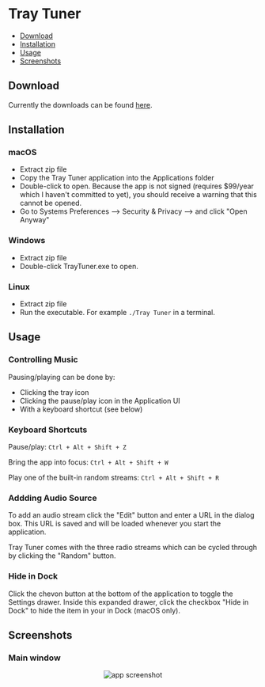 # Tray Tuner

- [Download](#download)
- [Installation](#installation)
- [Usage](#usage)
- [Screenshots](#screenshots)

## Download <a name="download"></a>

Currently the downloads can be found [here](https://drive.google.com/open?id=1uyz-Y-EZ8_Dw0jdy2QWyLeq5TK0wBp-T).

## Installation <a name="installation"></a>

### macOS

- Extract zip file
- Copy the Tray Tuner application into the Applications folder
- Double-click to open. Because the app is not signed (requires \$99/year which I haven't committed to yet), you should receive a warning that this cannot be opened.
- Go to Systems Preferences --> Security & Privacy --> and click "Open Anyway"

### Windows

- Extract zip file
- Double-click TrayTuner.exe to open.

### Linux

- Extract zip file
- Run the executable. For example `./Tray Tuner` in a terminal.

## Usage <a name="usage"></a>

### Controlling Music

Pausing/playing can be done by:

- Clicking the tray icon
- Clicking the pause/play icon in the Application UI
- With a keyboard shortcut (see below)

### Keyboard Shortcuts

Pause/play: `Ctrl + Alt + Shift + Z`

Bring the app into focus: `Ctrl + Alt + Shift + W`

Play one of the built-in random streams: `Ctrl + Alt + Shift + R`

### Addding Audio Source

To add an audio stream click the "Edit" button and enter a URL in the dialog box. This URL is saved and will be loaded whenever you start the application.

Tray Tuner comes with the three radio streams which can be cycled through by clicking the "Random" button.

### Hide in Dock

Click the chevon button at the bottom of the application to toggle the Settings drawer. Inside this expanded drawer, click the checkbox "Hide in Dock" to hide the item in your in Dock (macOS only).

## Screenshots <a name="screenshots"></a>

### Main window

<p align="center">
  <img src="https://user-images.githubusercontent.com/39889198/77488308-31f42180-6e0b-11ea-9182-999ded623685.png" alt="app screenshot">
</p>
